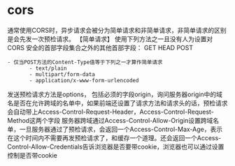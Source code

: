 # cors
通常使用CORS时，异步请求会被分为简单请求和非简单请求，非简单请求的区别是会先发一次预检请求。
【简单请求】
使用下列方法之一且没有人为设置对 CORS 安全的首部字段集合之外的其他首部字段：
GET
HEAD
POST
```
- 仅当POST方法的Content-Type值等于下列之一才算作简单请求
       - text/plain
       - multipart/form-data
       - application/x-www-form-urlencoded
```
发送预检请求方法是options， 包括必须的字段origin，询问服务器origin中的域名是否在允许跨域的名单中，如果前端还设置了请求方法和请求头的话，预检请求会自动带上Access-Control-Request-Header，Access-Control-Request-Method这两个字段
服务器跨域通过Access-Control-Allow-Origin设置跨域名单，一旦服务器通过了预检请求，会返回一个Access-Control-Max-Age，表示在这个时间内不需要再发预检请求了，和缓存一个道理。还会返回一个Access-Control-Allow-Credentials告诉浏览器是否要带cookie，浏览器也可以通过设置控制是否带cookie